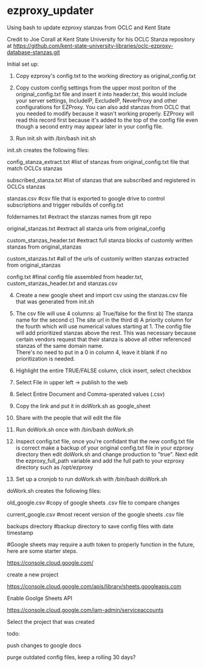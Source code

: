 # ezproxy_updater
Using bash to update ezproxy stanzas from OCLC and Kent State

Credit to Joe Corall at Kent State University for his OCLC Stanza repository at https://github.com/kent-state-university-libraries/oclc-ezproxy-database-stanzas.git

Initial set up:

1) Copy ezproxy's config.txt to the working directory as original_config.txt

2) Copy custom config settings from the upper most poriton of the original_config.txt file and insert it into header.txt, this would include your server settings, IncludeIP, ExcludeIP, NeverProxy and other configurations for EZProxy.  You can also add stanzas from OCLC that you needed to modify because it wasn't working properly. EZProxy will read this record first because it's added to the top of the config file even though a second entry may appear later in your config file.

3) Run init.sh with /bin/bash init.sh

init.sh creates the following files:

  config_stanza_extract.txt    #list of stanzas from original_config.txt file that match OCLCs stanzas

  subscribed_stanza.txt        #list of stanzas that are subscribed and registered in OCLCs stanzas

  stanzas.csv                  #csv file that is exported to google drive to control subscriptions and trigger rebuilds of config.txt

  foldernames.txt              #extract the stanzas names from git repo

  original_stanzas.txt         #extract all stanza urls from original_config

  custom_stanzas_header.txt    #extract full stanza blocks of customly written stanzas from original_stanzas

  custom_stanzas.txt           #all of the urls of customly written stanzas extracted from original_stanzas

  config.txt                   #final config file assembled from header.txt, custom_stanzas_header.txt and stanzas.csv


4) Create a new google sheet and import csv using the stanzas.csv file that was generated from init.sh

5) The csv file will use 4 columns:
   a) True/false for the first
   b) The stanza name for the second
   c) The site url in the third 
   d) A priority column for the fourth which will use numerical values starting at 1. The config file will add prioritized stanzas above the rest.
      This was necessary because certain vendors request that their stanza is above all other referenced stanzas of the same domain name.  
      There's no need to put in a 0 in column 4, leave it blank if no prioritization is needed.

6) Highlight the entire TRUE/FALSE column, click insert, select checkbox

7) Select File in upper left -> publish to the web

8) Select Entire Document and Comma-sperated values (.csv)

9) Copy the link and put it in doWork.sh as google_sheet

10) Share with the people that will edit the file

11) Run doWork.sh once with /bin/bash doWork.sh

12) Inspect config.txt file, once you're confidant that the new config.txt file is correct make a backup of your original config.txt file in your ezproxy directory then edit doWork.sh and change production to "true".  Next edit the ezproxy_full_path variable and add the full path to your ezproxy directory such as /opt/ezproxy

13) Set up a cronjob to run doWork.sh with /bin/bash doWork.sh


doWork.sh creates the following files:

  old_google.csv                #copy of google sheets .csv file to compare changes

  current_google.csv            #most recent version of the google sheets .csv file

  backups directory             #backup directory to save config files with date timestamp


#Google sheets may require a auth token to properly function in the future, here are some starter steps.

https://console.cloud.google.com/

create a new project

https://console.cloud.google.com/apis/library/sheets.googleapis.com

Enable Goolge Sheets API

https://console.cloud.google.com/iam-admin/serviceaccounts

Select the project that was created

todo:

push changes to google docs

purge outdated config files, keep a rolling 30 days?

